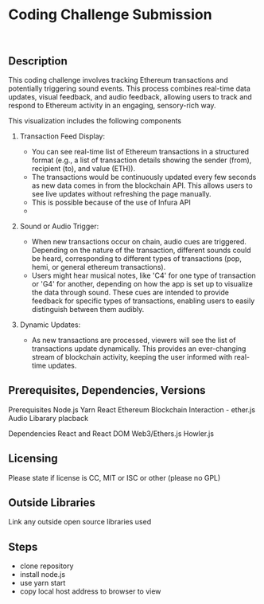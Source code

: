# Coding Challenge Submission <br><br>

## Description
This coding challenge involves tracking Ethereum transactions and potentially triggering sound events. This process combines real-time data updates, visual feedback, and audio feedback, allowing users to track and respond to Ethereum activity in an engaging, sensory-rich way. 

This visualization includes the following components

1. Transaction Feed Display:
    * You can see real-time list of Ethereum transactions in a structured format (e.g., a list of transaction details showing the sender (from), recipient (to), and value (ETH)).
    * The transactions would be continuously updated every few seconds as new data comes in from the blockchain API. This allows users to see live updates without refreshing the page manually.
    * This is possible because of the use of Infura API
    * 

2. Sound or Audio Trigger:
    * When new transactions occur on chain, audio cues are triggered. Depending on the nature of the transaction, different sounds could be heard, corresponding to different types of transactions (pop, hemi, or general ethereum transactions).
    * Users might hear musical notes, like 'C4' for one type of transaction or 'G4' for another, depending on how the app is set up to visualize the data through sound. These cues are intended to provide feedback for specific types of transactions, enabling users to easily distinguish between them audibly.

3. Dynamic Updates:
    * As new transactions are processed, viewers will see the list of transactions update dynamically. This provides an ever-changing stream of blockchain activity, keeping the user informed with real-time updates.

## Prerequisites, Dependencies, Versions
Prerequisites
Node.js 
Yarn
React
Ethereum Blockchain Interaction - ether.js
Audio Libarary placback

Dependencies
React and React DOM
Web3/Ethers.js
Howler.js

## Licensing
Please state if license is CC, MIT or ISC or other (please no GPL)

## Outside Libraries
Link any outside open source libraries used

## Steps
* clone repository
* install node.js
* use yarn start
* copy local host address to browser to view
